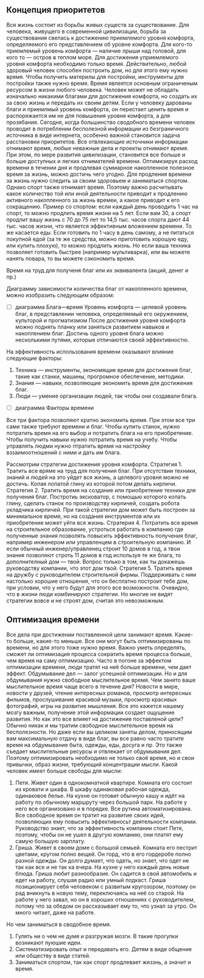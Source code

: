﻿## Концепция приоритетов
Вся жизнь состоит из борьбы живых существ за существование.
Для человека, живущего в современной цивилизации, борьба за существования свелась к достижению приемлемого уровня комфорта, определяемого его представлением об уровне комфорта. Для кого-то приемлемый уровень комфорта — наличие лрыши над головой, для кого то — остров в теплом море.
Для достижения уприемлемого уровня комфорта необходимо только время. Действительно, любой здоровый человек способен построить дом, но для этого ему нужно врямя. Чтобы получить материлы для постройки, инструменты для постройки также нужно время. Время явлеятся основным ограниченым ресурсом в жизни любого человека. Человек может не обладать изначально никакими благами для достижения комфорта, но создать их за свою жизнь и передать их своим детям. Если у человеку дарованы благи и приемлмый уровень комфорта, он перестает ценить время и распоряжается им не для повышения уровня комфорта, а для прозябания. 
Сегодня, когда большинство сводобного времени человек проводит в потреблении бесполезной информации из безграничного источника в виде интернета, особенно важной становится задача расстановки приоритетов.
Все отвлекающие источники информации отнимают время, любые неважные дела и проекты отнимают время. При этом, по мере развития цивилизации, становится все больше и больше доступных и легких отнимателей времени.
Оптимизируя расход времени в течении дня и продлевая суммарное накопленное полезное время за жизнь, можно достичь чего угодно.
Для продления времени за жизнь нужно следить за своим здоровьем и заниматыся спортом. Однако спорт также отнимает время. Поэтому важно расчитывать какое количество той или иной деятельности приводит к продлению активного накопленного за жизнь времеи, а какое приводит к его сокращению. Пример со спортом: если каждый день проводить 1 час на спорт, то можно продлить время жизни на 5 лет. Если вам 30, а спорт продлит вашу жизнь с 70 до 75 лет то 14,5 тыс. часов спорта дают 44 тыс. часов жизни, что является эффективным вложением времени.
То же касается еды. Если готовить по 1 часу в день самому, а не питаться покупной едой (за те же средства, можно приготовить хорошую еду, или купить плохую), то можно продлить жизнь. Но если ваша техника позволяет готовить быстрее (например мультиварка), или вы можете нанять повара, то вы можете сэкономить время.

Время на труд для полученя благ или их эквивалента (акций, денег и пр.)

Диаграмму зависимости количества благ от накопленного времени, можно изобразить следующим образом:
-[ ] диаграмма Блага—время
Уровень комфорта — целевой уровень благ, в представлении человека, определяемый его окружением, культорой и прогматизмом
После достижения уровня комфорта можно поднять планку или заняться развитием навыков и накоплением благ.
Достичь одного уровня блага можно несколькими путями, которые отличаются своей эффективностю.

На эффективность использования времени оказывают влияние следующие факторы:
1. Техника — инструменты, экономящие время для достижения благ, такие как станки, машины, прогромное обеспечение, методики.
2. Знания — навыки, позволяющие экономить время для достижения благ.
3. Люди — умение организации людей, так чтобы они создавали блага.

-[ ] диаграмма Факторы времени

Все три фактора позволяют кратно экономить время. При этом все три сами также требуют времени и благ. Чтобы купить станок, нужно потратить время на его выбор и потратить блага на его приобретение. Чтобы получить навыки нужно потратить время на учебу. Чтобы управлять людми нужно птратить время на настройку вззаимоотношений с ними и дать им блага.

Рассмотрим стратегии достижения уровня комфорта.
Стратегия 1. Тратить все вряме на труд для получения благ. При отсутствии техники, знаний и людей на это уйдет вся жизнь, а целевого уровня можно не достичь. Копая лопатой глину из которой потом делать кирпичи.
Стратегия 2. Тратить время на создание или приобретение техники для получения благ. Постротиь эксковатор, с помощью которого копать глину, сделать станок по производству кирпичей, создать робота укладчика кирпичей. При такой стратегии дом может быть построен за минимальное время, но на создания инструментов или их приобретение может уйти вся жизнь.
Стратерия 4. Потратить все время на строительное образование, устроться работать в компанию где полученные знания позволять повысить эффективность получения благ, например инженером или управленцем в строительную компанию. И если обычный инженер/управленец строит 10 домов в год, а твои знания позволяют строть 11 домов в год используя те же блага, то дополнителный дом — твой. Вопрос только в том, как ты докажешь руководству компании, что этот дом твой.
Стратегия 5. Тратить время на дружбу с руководителем строительной фирмы. Поддерживать с ним настолько хорошие отношения, что он бесплатно построит тебе дом, при условии, что у него будут для этого все возможности.
Очевидно, что в жизни люди комбинируют стратегии. Но многие не видят стратегии вовсе и не строят дом, считая это невозможным.

## Оптимизация времени
Все дела при достижении поставленной цели занимают время. Какие-то больше, какие-то меньше. Все они могут быть оптимизированы по времени, но для этого тоже нужно время. Важно уметь определять, сможет ли оптимизация процесса сократить время процесса больше, чем время на саму оптимизацию. Часто в погоне за эффектом оптимизации времени, люди тратят на неё больше времени, чем дает эффект.
Обдумывание дел — залог успешной оптимизации. Но и для обдумывания нужно свободное мыслительное время. Чем занято ваше мыслительное время чаще всего в течение дня? Новости в мире, новости у друзей, чтение интересных романов, просмотр интересных фильмов, прослушивание красивой музыки, просмотр красивых фотографий, игры на развитие мышления. Все это кажется нашему мозгу важным, получение этой информации создает ощущение развития. Но как это все влияет на достижение поставленой цели? Обычно никак и мы тратим свободное мыслительное время на бесполезности.
Но даже если вы целиком заняты делом, приносящим вам максимальную отдачу в виде благ, вы все равно часто тратите время на обдумывание быта, одежды, еды, досуга и пр. Это также съедает мыслительные ресурсы и отвлекает от обдумывания дел.
Поэтому оптимизировать необходимо не только своё время, но и свои привычки, образ жизни, требующий концентрации мысли.
Какой человек имеет больше свободы для мысли:
1. Петя. Живет один в однокомнатной квартире. Комната его состоит из кровати и шкафа. В шкафу одинаковая рабочая одежда, одинаковое белье. На кухне он готовит обычную кашу и идёт на работу по обычному маршруту через большой парк. На работе у него все организовано и в порядке. Все рутина автоматизирована. Все свободное время он тратит на развитие своих идей, позволяющих ему повысить эффективносьт деятельности компании. Руководство знает, что за эффективность компании стоит Петя, поэтому, чтобы он не ушел в другую компанию, они платят ему самую большую зарплату.
2. Гриша. Живет в своем доме с большой семьей. Комната его пестрит цветами, кругом полно вещей. Он горд, что в его гордеробе полно разной одежды. Он долго думает, что одеть, но знает, что одет не так как все и не так ка вчера. На кухне у него каждый день новые блюда. Гриша любит разнообразие. Он садится в свой автомобиль и едет на работу, слушая радио или умный подкаст. Гриша позиционирует себя человеком с развитым кругозором, поэтому он рад вникнуть в новую тему, переключаясь на неё со старой. На работе у него завал, но он в хороших отношениях с руководителем, потому что за обедом он рассказывает ему то, что узнал за утро. Он много читает, даже на работе.

Но чем заниматься в сводобное время.
1. Гулять ни о чем не думя и разгружая мозги. В такие прогулки возникают луюшие идеи.
2. Систематизировать опыт и передавать его. Детям в виде общение или обществу в виде статей.
3. Заниматься спортом, так как спорт продлевает жиззнь, а значит и время.
